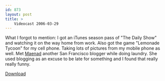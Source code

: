 ```yaml
---
id: 873
layout: post
title: >
    Videocast 2006-03-29
---
```


What I forgot to mention: I got an iTunes season pass of "The Daily Show" and watching it on the way home from work. Also got the game "Lemonade Tycoon" for my cell phone. Taking lots of pictures from my mobile phone as well. Met <a href="http://maenad.net">Maenad</a> another San Francisco blogger while doing laundry. She used blogging as an excuse to be late for something and I found that really really funny.

<a href="http://www.socklabs.com/podcasts/videocast-2006-03-29.m4v">Download</a>
